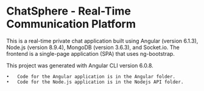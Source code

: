 # ChatSphere - Real-Time Communication Platform

This is a real-time private chat application built using Angular (version 6.1.3), Node.js (version 8.9.4), MongoDB (version 3.6.3), and Socket.io. The frontend is a single-page application (SPA) that uses ng-bootstrap.

This project was generated with Angular CLI version 6.0.8.

	•	Code for the Angular application is in the Angular folder.
	•	Code for the Node.js application is in the Nodejs API folder.